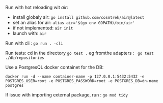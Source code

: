 Run with hot reloading wit *air*:
- install globaly air: `go install github.com/cosmtrek/air@latest`
- set an alias for air: `alias air='$(go env GOPATH)/bin/air'`
- if not implemented: `air init`
- launch with: `air`

Run with cli :
`go run . -cli`

Run tests:
cd in the directory `go test .` eg fromthe adapters : ` go test ./db/repositories`

Use a PostgresQL docker containet for the DB:

```docker run -d --name container-name -p 127.0.0.1:5432:5432 -e POSTGRES_USER=root -e POSTGRES_PASSWORD=root -e POSTGRES_DB=dn-name postgres```

If issue with importing external package, run : `go mod tidy`

